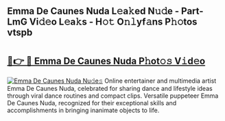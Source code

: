 ## Emma De Caunes Nuda L𝚎a𝚔ed N𝚞𝚍e - Part-LmG Vi𝚍𝚎o L𝚎a𝚔s - H𝚘𝚝 O𝚗𝚕yf𝚊ns P𝚑𝚘tos vtspb

# <h2><a href="http://kf9a9l.oniu.top/?m=Emma+De+Caunes+Nuda">🔗👉 🔴 Emma De Caunes Nuda P𝚑ot𝚘𝚜 V𝚒d𝚎o</a></h2>

[![Emma De Caunes Nuda Nu𝚍e𝚜](https://i.imgur.com/0qMVB7G.gif)](http://kf9a9l.oniu.top/?m=Emma+De+Caunes+Nuda)
Online entertainer and multimedia artist Emma De Caunes Nuda, celebrated for sharing dance and lifestyle ideas through viral dance routines and compact clips. Versatile puppeteer Emma De Caunes Nuda, recognized for their exceptional skills and accomplishments in bringing inanimate objects to life.  
